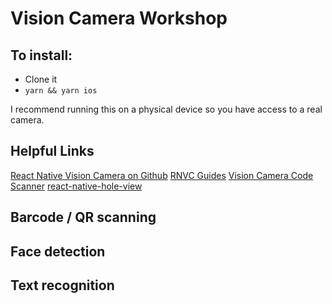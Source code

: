 # Vision Camera Workshop

## To install:

- Clone it
- `yarn && yarn ios`

I recommend running this on a physical device so you have access to a real camera.

## Helpful Links

[React Native Vision Camera on Github](https://github.com/mrousavy/react-native-vision-camera)
[RNVC Guides](https://mrousavy.com/react-native-vision-camera/docs/guides/)
[Vision Camera Code Scanner](https://github.com/rodgomesc/vision-camera-code-scanner)
[react-native-hole-view](https://github.com/ibitcy/react-native-hole-view)

## Barcode / QR scanning

## Face detection

## Text recognition
